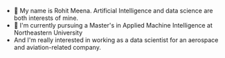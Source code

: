 - 👋 My name is Rohit Meena. Artificial Intelligence and data science are both interests of mine.
- 👀 I'm currently pursuing a Master's in Applied Machine Intelligence at Northeastern University 
- And I'm really interested in working as a data scientist for an aerospace and aviation-related company.
<!---
rohit3020/rohit3020 is a ✨ special ✨ repository because its `README.md` (this file) appears on your GitHub profile.
You can click the Preview link to take a look at your changes.
--->
